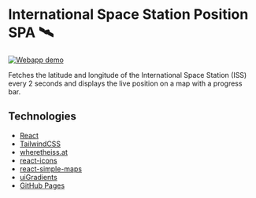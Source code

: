 # International Space Station Position SPA 🛰

[![Webapp demo](map-demo.gif)](https://rzmk.github.io/iss-position-spa)

Fetches the latitude and longitude of the International Space Station (ISS) every 2 seconds and displays the live position on a map with a progress bar.

## Technologies

-   [React](https://reactjs.org/)
-   [TailwindCSS](https://tailwindcss.com/)
-   [wheretheiss.at](https://wheretheiss.at)
-   [react-icons](https://github.com/react-icons/react-icons)
-   [react-simple-maps](https://github.com/zcreativelabs/react-simple-maps)
-   [uiGradients](https://uigradients.com/#VisionsofGrandeur)
-   [GitHub Pages](https://pages.github.com/)
